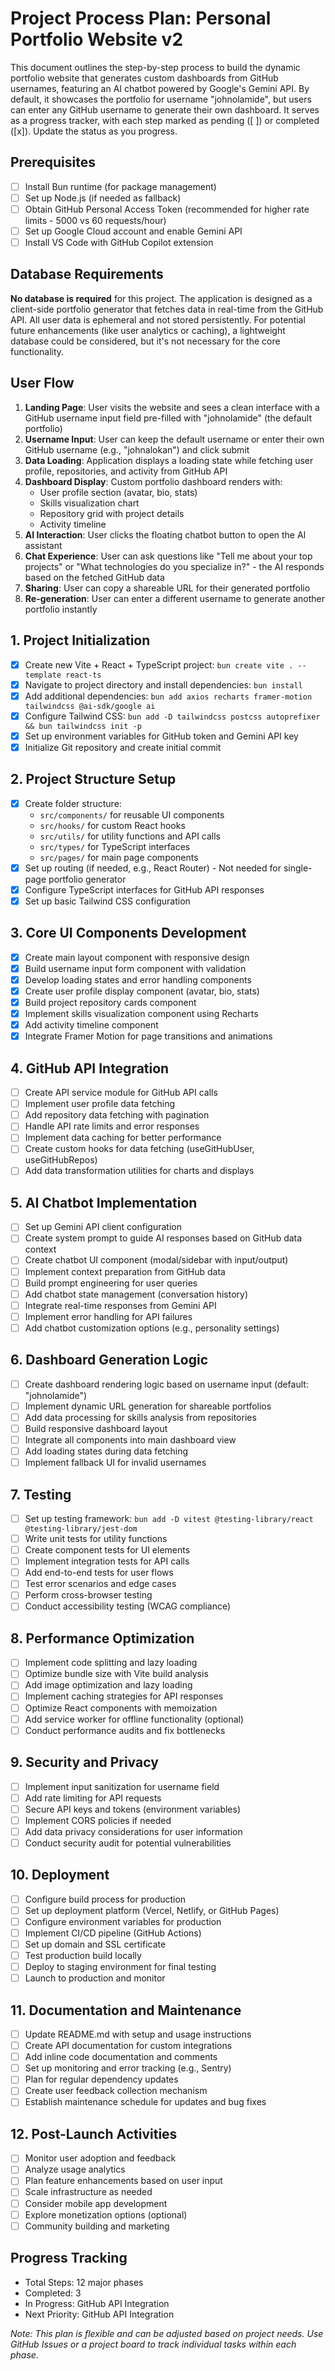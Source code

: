 # Project Process Plan: Personal Portfolio Website v2

This document outlines the step-by-step process to build the dynamic portfolio website that generates custom dashboards from GitHub usernames, featuring an AI chatbot powered by Google's Gemini API. By default, it showcases the portfolio for username "johnolamide", but users can enter any GitHub username to generate their own dashboard. It serves as a progress tracker, with each step marked as pending ([ ]) or completed ([x]). Update the status as you progress.

## Prerequisites
- [ ] Install Bun runtime (for package management)
- [ ] Set up Node.js (if needed as fallback)
- [ ] Obtain GitHub Personal Access Token (recommended for higher rate limits - 5000 vs 60 requests/hour)
- [ ] Set up Google Cloud account and enable Gemini API
- [ ] Install VS Code with GitHub Copilot extension

## Database Requirements
**No database is required** for this project. The application is designed as a client-side portfolio generator that fetches data in real-time from the GitHub API. All user data is ephemeral and not stored persistently. For potential future enhancements (like user analytics or caching), a lightweight database could be considered, but it's not necessary for the core functionality.

## User Flow
1. **Landing Page**: User visits the website and sees a clean interface with a GitHub username input field pre-filled with "johnolamide" (the default portfolio)
2. **Username Input**: User can keep the default username or enter their own GitHub username (e.g., "johnalokan") and click submit
3. **Data Loading**: Application displays a loading state while fetching user profile, repositories, and activity from GitHub API
4. **Dashboard Display**: Custom portfolio dashboard renders with:
   - User profile section (avatar, bio, stats)
   - Skills visualization chart
   - Repository grid with project details
   - Activity timeline
5. **AI Interaction**: User clicks the floating chatbot button to open the AI assistant
6. **Chat Experience**: User can ask questions like "Tell me about your top projects" or "What technologies do you specialize in?" - the AI responds based on the fetched GitHub data
7. **Sharing**: User can copy a shareable URL for their generated portfolio
8. **Re-generation**: User can enter a different username to generate another portfolio instantly

## 1. Project Initialization
- [x] Create new Vite + React + TypeScript project: `bun create vite . --template react-ts`
- [x] Navigate to project directory and install dependencies: `bun install`
- [x] Add additional dependencies: `bun add axios recharts framer-motion tailwindcss @ai-sdk/google ai`
- [x] Configure Tailwind CSS: `bun add -D tailwindcss postcss autoprefixer && bun tailwindcss init -p`
- [x] Set up environment variables for GitHub token and Gemini API key
- [x] Initialize Git repository and create initial commit

## 2. Project Structure Setup
- [x] Create folder structure:
  - `src/components/` for reusable UI components
  - `src/hooks/` for custom React hooks
  - `src/utils/` for utility functions and API calls
  - `src/types/` for TypeScript interfaces
  - `src/pages/` for main page components
- [x] Set up routing (if needed, e.g., React Router) - Not needed for single-page portfolio generator
- [x] Configure TypeScript interfaces for GitHub API responses
- [x] Set up basic Tailwind CSS configuration

## 3. Core UI Components Development
- [x] Create main layout component with responsive design
- [x] Build username input form component with validation
- [x] Develop loading states and error handling components
- [x] Create user profile display component (avatar, bio, stats)
- [x] Build project repository cards component
- [x] Implement skills visualization component using Recharts
- [x] Add activity timeline component
- [x] Integrate Framer Motion for page transitions and animations

## 4. GitHub API Integration
- [ ] Create API service module for GitHub API calls
- [ ] Implement user profile data fetching
- [ ] Add repository data fetching with pagination
- [ ] Handle API rate limits and error responses
- [ ] Implement data caching for better performance
- [ ] Create custom hooks for data fetching (useGitHubUser, useGitHubRepos)
- [ ] Add data transformation utilities for charts and displays

## 5. AI Chatbot Implementation
- [ ] Set up Gemini API client configuration
- [ ] Create system prompt to guide AI responses based on GitHub data context
- [ ] Create chatbot UI component (modal/sidebar with input/output)
- [ ] Implement context preparation from GitHub data
- [ ] Build prompt engineering for user queries
- [ ] Add chatbot state management (conversation history)
- [ ] Integrate real-time responses from Gemini API
- [ ] Implement error handling for API failures
- [ ] Add chatbot customization options (e.g., personality settings)

## 6. Dashboard Generation Logic
- [ ] Create dashboard rendering logic based on username input (default: "johnolamide")
- [ ] Implement dynamic URL generation for shareable portfolios
- [ ] Add data processing for skills analysis from repositories
- [ ] Build responsive dashboard layout
- [ ] Integrate all components into main dashboard view
- [ ] Add loading states during data fetching
- [ ] Implement fallback UI for invalid usernames

## 7. Testing
- [ ] Set up testing framework: `bun add -D vitest @testing-library/react @testing-library/jest-dom`
- [ ] Write unit tests for utility functions
- [ ] Create component tests for UI elements
- [ ] Implement integration tests for API calls
- [ ] Add end-to-end tests for user flows
- [ ] Test error scenarios and edge cases
- [ ] Perform cross-browser testing
- [ ] Conduct accessibility testing (WCAG compliance)

## 8. Performance Optimization
- [ ] Implement code splitting and lazy loading
- [ ] Optimize bundle size with Vite build analysis
- [ ] Add image optimization and lazy loading
- [ ] Implement caching strategies for API responses
- [ ] Optimize React components with memoization
- [ ] Add service worker for offline functionality (optional)
- [ ] Conduct performance audits and fix bottlenecks

## 9. Security and Privacy
- [ ] Implement input sanitization for username field
- [ ] Add rate limiting for API requests
- [ ] Secure API keys and tokens (environment variables)
- [ ] Implement CORS policies if needed
- [ ] Add data privacy considerations for user information
- [ ] Conduct security audit for potential vulnerabilities

## 10. Deployment
- [ ] Configure build process for production
- [ ] Set up deployment platform (Vercel, Netlify, or GitHub Pages)
- [ ] Configure environment variables for production
- [ ] Implement CI/CD pipeline (GitHub Actions)
- [ ] Set up domain and SSL certificate
- [ ] Test production build locally
- [ ] Deploy to staging environment for final testing
- [ ] Launch to production and monitor

## 11. Documentation and Maintenance
- [ ] Update README.md with setup and usage instructions
- [ ] Create API documentation for custom integrations
- [ ] Add inline code documentation and comments
- [ ] Set up monitoring and error tracking (e.g., Sentry)
- [ ] Plan for regular dependency updates
- [ ] Create user feedback collection mechanism
- [ ] Establish maintenance schedule for updates and bug fixes

## 12. Post-Launch Activities
- [ ] Monitor user adoption and feedback
- [ ] Analyze usage analytics
- [ ] Plan feature enhancements based on user input
- [ ] Scale infrastructure as needed
- [ ] Consider mobile app development
- [ ] Explore monetization options (optional)
- [ ] Community building and marketing

## Progress Tracking
- Total Steps: 12 major phases
- Completed: 3
- In Progress: GitHub API Integration
- Next Priority: GitHub API Integration

*Note: This plan is flexible and can be adjusted based on project needs. Use GitHub Issues or a project board to track individual tasks within each phase.*